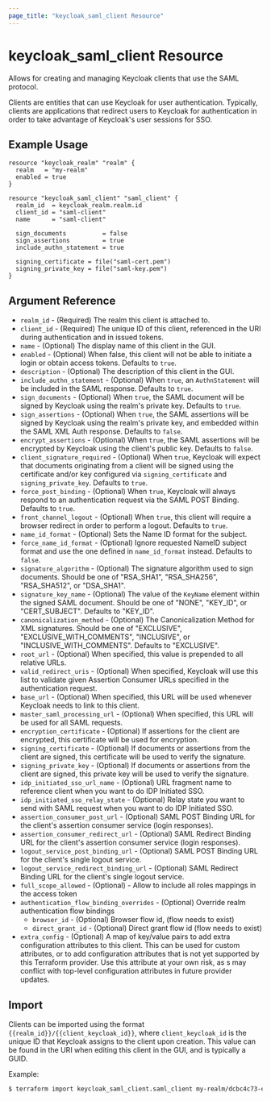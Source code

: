 ```yaml
---
page_title: "keycloak_saml_client Resource"
---
```


# keycloak\_saml\_client Resource

Allows for creating and managing Keycloak clients that use the SAML protocol.

Clients are entities that can use Keycloak for user authentication. Typically, clients are applications that redirect users
to Keycloak for authentication in order to take advantage of Keycloak's user sessions for SSO.

## Example Usage

```hcl
resource "keycloak_realm" "realm" {
  realm   = "my-realm"
  enabled = true
}

resource "keycloak_saml_client" "saml_client" {
  realm_id  = keycloak_realm.realm.id
  client_id = "saml-client"
  name      = "saml-client"

  sign_documents          = false
  sign_assertions         = true
  include_authn_statement = true

  signing_certificate = file("saml-cert.pem")
  signing_private_key = file("saml-key.pem")
}
```

## Argument Reference

- `realm_id` - (Required) The realm this client is attached to.
- `client_id` - (Required) The unique ID of this client, referenced in the URI during authentication and in issued tokens.
- `name` - (Optional) The display name of this client in the GUI.
- `enabled` - (Optional) When false, this client will not be able to initiate a login or obtain access tokens. Defaults to `true`.
- `description` - (Optional) The description of this client in the GUI.
- `include_authn_statement` - (Optional) When `true`, an `AuthnStatement` will be included in the SAML response. Defaults to `true`.
- `sign_documents` - (Optional) When `true`, the SAML document will be signed by Keycloak using the realm's private key. Defaults to `true`.
- `sign_assertions` - (Optional) When `true`, the SAML assertions will be signed by Keycloak using the realm's private key, and embedded within the SAML XML Auth response. Defaults to `false`.
- `encrypt_assertions` - (Optional) When `true`, the SAML assertions will be encrypted by Keycloak using the client's public key. Defaults to `false`.
- `client_signature_required` - (Optional) When `true`, Keycloak will expect that documents originating from a client will be signed using the certificate and/or key configured via `signing_certificate` and `signing_private_key`. Defaults to `true`.
- `force_post_binding` - (Optional) When `true`, Keycloak will always respond to an authentication request via the SAML POST Binding. Defaults to `true`.
- `front_channel_logout` - (Optional) When `true`, this client will require a browser redirect in order to perform a logout. Defaults to `true`.
- `name_id_format` - (Optional) Sets the Name ID format for the subject.
- `force_name_id_format` - (Optional) Ignore requested NameID subject format and use the one defined in `name_id_format` instead. Defaults to `false`.
- `signature_algorithm` - (Optional) The signature algorithm used to sign documents. Should be one of "RSA_SHA1", "RSA_SHA256", "RSA_SHA512", or "DSA_SHA1".
- `signature_key_name` - (Optional) The value of the `KeyName` element within the signed SAML document. Should be one of "NONE", "KEY_ID", or "CERT_SUBJECT". Defaults to "KEY_ID".
- `canonicalization_method` - (Optional) The Canonicalization Method for XML signatures. Should be one of "EXCLUSIVE", "EXCLUSIVE_WITH_COMMENTS", "INCLUSIVE", or "INCLUSIVE_WITH_COMMENTS". Defaults to "EXCLUSIVE".
- `root_url` - (Optional) When specified, this value is prepended to all relative URLs.
- `valid_redirect_uris` - (Optional) When specified, Keycloak will use this list to validate given Assertion Consumer URLs specified in the authentication request.
- `base_url` - (Optional) When specified, this URL will be used whenever Keycloak needs to link to this client.
- `master_saml_processing_url` - (Optional) When specified, this URL will be used for all SAML requests.
- `encryption_certificate` - (Optional) If assertions for the client are encrypted, this certificate will be used for encryption.
- `signing_certificate` - (Optional) If documents or assertions from the client are signed, this certificate will be used to verify the signature.
- `signing_private_key` - (Optional) If documents or assertions from the client are signed, this private key will be used to verify the signature.
- `idp_initiated_sso_url_name` - (Optional) URL fragment name to reference client when you want to do IDP Initiated SSO.
- `idp_initiated_sso_relay_state` - (Optional) Relay state you want to send with SAML request when you want to do IDP Initiated SSO.
- `assertion_consumer_post_url` - (Optional) SAML POST Binding URL for the client's assertion consumer service (login responses).
- `assertion_consumer_redirect_url` - (Optional) SAML Redirect Binding URL for the client's assertion consumer service (login responses).
- `logout_service_post_binding_url` - (Optional) SAML POST Binding URL for the client's single logout service.
- `logout_service_redirect_binding_url` - (Optional) SAML Redirect Binding URL for the client's single logout service.
- `full_scope_allowed` - (Optional) - Allow to include all roles mappings in the access token
- `authentication_flow_binding_overrides` - (Optional) Override realm authentication flow bindings
    - `browser_id` - (Optional) Browser flow id, (flow needs to exist)
    - `direct_grant_id` - (Optional) Direct grant flow id (flow needs to exist)
- `extra_config` - (Optional) A map of key/value pairs to add extra configuration attributes to this client. This can be used for custom attributes, or to add configuration attributes that is not yet supported by this Terraform provider. Use this attribute at your own risk, as s may conflict with top-level configuration attributes in future provider updates.

## Import

Clients can be imported using the format `{{realm_id}}/{{client_keycloak_id}}`, where `client_keycloak_id` is the unique ID that Keycloak
assigns to the client upon creation. This value can be found in the URI when editing this client in the GUI, and is typically a GUID.

Example:

```bash
$ terraform import keycloak_saml_client.saml_client my-realm/dcbc4c73-e478-4928-ae2e-d5e420223352
```
